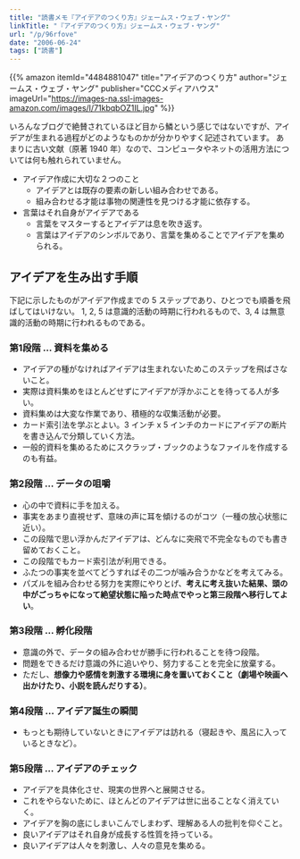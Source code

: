 ```yaml
---
title: "読書メモ『アイデアのつくり方』ジェームス・ウェブ・ヤング"
linkTitle: "『アイデアのつくり方』ジェームス・ウェブ・ヤング"
url: "/p/96rfove"
date: "2006-06-24"
tags: ["読書"]
---
```


{{% amazon
  itemId="4484881047"
  title="アイデアのつくり方"
  author="ジェームス・ウェブ・ヤング"
  publisher="CCCメディアハウス"
  imageUrl="https://images-na.ssl-images-amazon.com/images/I/71kbqbOZ1IL.jpg"
%}}

いろんなブログで絶賛されているほど目から鱗という感じではないですが、アイデアが生まれる過程がどのようなものかが分かりやすく記述されています。
あまりに古い文献（原著 1940 年）なので、コンピュータやネットの活用方法については何も触れられていません。

- アイデア作成に大切な２つのこと
    - アイデアとは既存の要素の新しい組み合わせである。
    - 組み合わせる才能は事物の関連性を見つける才能に依存する。
- 言葉はそれ自身がアイデアである
    - 言葉をマスターするとアイデアは息を吹き返す。
    - 言葉はアイデアのシンボルであり、言葉を集めることでアイデアを集められる。


アイデアを生み出す手順
----

下記に示したものがアイデア作成までの 5 ステップであり、ひとつでも順番を飛ばしてはいけない。
1, 2, 5 は意識的活動の時期に行われるもので、3, 4 は無意識的活動の時期に行われるものである。

### 第1段階 … 資料を集める

- アイデアの種がなければアイデアは生まれないためこのステップを飛ばさないこと。
- 実際は資料集めをほとんどせずにアイデアが浮かぶことを待ってる人が多い。
- 資料集めは大変な作業であり、積極的な収集活動が必要。
- カード索引法を学ぶとよい。3 インチ x 5 インチのカードにアイデアの断片を書き込んで分類していく方法。
- 一般的資料を集めるためにスクラップ・ブックのようなファイルを作成するのも有益。

### 第2段階 … データの咀嚼

- 心の中で資料に手を加える。
- 事実をあまり直視せず、意味の声に耳を傾けるのがコツ（一種の放心状態に近い）。
- この段階で思い浮かんだアイデアは、どんなに突飛で不完全なものでも書き留めておくこと。
- この段階でもカード索引法が利用できる。
- ふたつの事実を並べてどうすればその二つが噛み合うかなどを考えてみる。
- パズルを組み合わせる努力を実際にやりとげ、**考えに考え抜いた結果、頭の中がごっちゃになって絶望状態に陥った時点でやっと第三段階へ移行してよい**。

### 第3段階 … 孵化段階

- 意識の外で、データの組み合わせが勝手に行われることを待つ段階。
- 問題をできるだけ意識の外に追いやり、努力することを完全に放棄する。
- ただし、**想像力や感情を刺激する環境に身を置いておくこと（劇場や映画へ出かけたり、小説を読んだりする）**。

### 第4段階 … アイデア誕生の瞬間

- もっとも期待していないときにアイデアは訪れる（寝起きや、風呂に入っているときなど）。

### 第5段階 … アイデアのチェック

- アイデアを具体化させ、現実の世界へと展開させる。
- これをやらないために、ほとんどのアイデアは世に出ることなく消えていく。
- アイデアを胸の底にしまいこんでしまわず、理解ある人の批判を仰ぐこと。
- 良いアイデアはそれ自身が成長する性質を持っている。
- 良いアイデアは人々を刺激し、人々の意見を集める。

